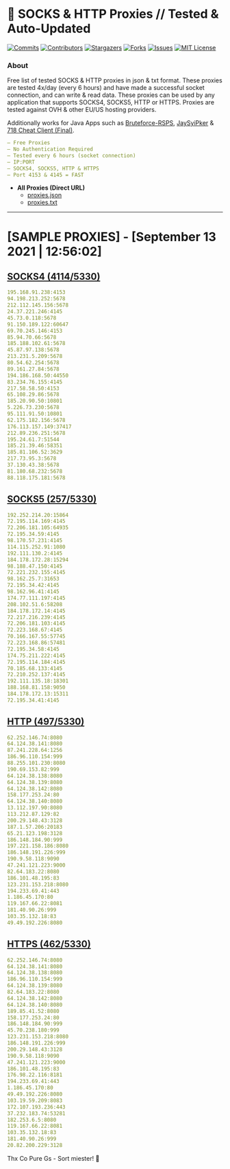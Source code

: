<!-- MARKDOWN LINKS & IMAGES -->
<!-- https://www.markdownguide.org/basic-syntax/#reference-style-links -->
[contributors-shield]: https://img.shields.io/github/contributors/KaiBurton/free-proxies-autoupdated?style=for-the-badge
[contributors-url]: https://github.com/KaiBurton/free-proxies-autoupdated/graphs/contributors
[forks-shield]: https://img.shields.io/github/forks/KaiBurton/free-proxies-autoupdated?style=for-the-badge
[forks-url]: https://github.com/KaiBurton/free-proxies-autoupdated/network/members
[stars-shield]: https://img.shields.io/github/stars/KaiBurton/free-proxies-autoupdated?style=for-the-badge
[stars-url]: https://github.com/KaiBurton/free-proxies-autoupdated/stargazers
[issues-shield]: https://img.shields.io/github/issues/KaiBurton/free-proxies-autoupdated?style=for-the-badge
[issues-url]: https://github.com/KaiBurton/free-proxies-autoupdated/issues
[license-shield]: https://img.shields.io/github/license/KaiBurton/free-proxies-autoupdated?style=for-the-badge
[license-url]: https://github.com/KaiBurton/free-proxies-autoupdated/blob/main/LICENSE
[commit-shield]: https://img.shields.io/github/last-commit/KaiBurton/free-proxies-autoupdated?style=for-the-badge
[commit-url]: https://github.com/KaiBurton/free-proxies-autoupdated/commits/main

# 🎁 SOCKS & HTTP Proxies // Tested & Auto-Updated

[![Commits][commit-shield]][commit-url]
[![Contributors][contributors-shield]][contributors-url]
[![Stargazers][stars-shield]][stars-url]
[![Forks][forks-shield]][forks-url]
[![Issues][issues-shield]][issues-url]
[![MIT License][license-shield]][license-url]

### About
Free list of tested SOCKS & HTTP proxies in json & txt format. These proxies are tested 4x/day (every 6 hours) and have made a successful socket connection, and can write & read data. These proxies can be used by any application that supports SOCKS4, SOCKS5, HTTP or HTTPS. Proxies are tested against OVH & other EU/US hosting providers.

Additionally works for Java Apps such as [Bruteforce-RSPS](https://github.com/KaiBurton/Bruteforce-RSPS), [JaySyiPker](https://github.com/JayArrowz/JaySyiPker) & [718 Cheat Client (Final)](https://github.com/KaiBurton/718-Cheat-Client-Final). 

```yaml
— Free Proxies
— No Authentication Required
— Tested every 6 hours (socket connection)
— IP:PORT
— SOCKS4, SOCKS5, HTTP & HTTPS
— Port 4153 & 4145 = FAST
```

- **All Proxies (Direct URL)**
  - [proxies.json](https://raw.githubusercontent.com/KaiBurton/free-proxies-autoupdated/main/proxies.json)
  - [proxies.txt](https://raw.githubusercontent.com/KaiBurton/free-proxies-autoupdated/main/proxies.txt)

---

# [SAMPLE PROXIES] - [September 13 2021 | 12:56:02]

## [SOCKS4 (4114/5330)](https://raw.githubusercontent.com/KaiBurton/free-proxies-autoupdated/main/proxies-socks4.txt)
```yaml
195.168.91.238:4153
94.198.213.252:5678
212.112.145.156:5678
24.37.221.246:4145
45.73.0.118:5678
91.150.189.122:60647
69.70.245.146:4153
85.94.70.66:5678
185.188.102.61:5678
45.87.97.138:5678
213.231.5.209:5678
80.54.62.254:5678
89.161.27.84:5678
194.186.168.50:44550
83.234.76.155:4145
217.58.58.50:4153
65.108.29.86:5678
185.20.90.50:10801
5.226.73.230:5678
95.111.91.50:10801
62.175.182.156:5678
176.113.157.149:37417
212.89.236.251:5678
195.24.61.7:51544
185.21.39.46:58351
185.81.106.52:3629
217.73.95.3:5678
37.130.43.38:5678
81.180.68.232:5678
88.118.175.181:5678
```

## [SOCKS5 (257/5330)](https://raw.githubusercontent.com/KaiBurton/free-proxies-autoupdated/main/proxies-socks5.txt)
```yaml
192.252.214.20:15864
72.195.114.169:4145
72.206.181.105:64935
72.195.34.59:4145
98.170.57.231:4145
114.115.252.91:1080
192.111.130.2:4145
184.178.172.28:15294
98.188.47.150:4145
72.221.232.155:4145
98.162.25.7:31653
72.195.34.42:4145
98.162.96.41:4145
174.77.111.197:4145
208.102.51.6:58208
184.178.172.14:4145
72.217.216.239:4145
72.206.181.103:4145
72.223.168.67:4145
70.166.167.55:57745
72.223.168.86:57481
72.195.34.58:4145
174.75.211.222:4145
72.195.114.184:4145
70.185.68.133:4145
72.210.252.137:4145
192.111.135.18:18301
188.168.81.158:9050
184.178.172.13:15311
72.195.34.41:4145
```

## [HTTP (497/5330)](https://raw.githubusercontent.com/KaiBurton/free-proxies-autoupdated/main/proxies-http.txt)
```yaml
62.252.146.74:8080
64.124.38.141:8080
87.241.228.64:1256
186.96.110.154:999
88.255.101.230:8080
190.69.153.82:999
64.124.38.138:8080
64.124.38.139:8080
64.124.38.142:8080
158.177.253.24:80
64.124.38.140:8080
13.112.197.90:8080
113.212.87.129:82
200.29.148.43:3128
187.1.57.206:20183
65.21.123.198:3128
186.148.184.90:999
197.221.158.186:8080
186.148.191.226:999
190.9.58.118:9090
47.241.121.223:9000
82.64.183.22:8080
186.101.48.195:83
123.231.153.218:8080
194.233.69.41:443
1.186.45.170:80
119.167.66.22:8081
181.40.90.26:999
103.35.132.18:83
49.49.192.226:8080
```

## [HTTPS (462/5330)](https://raw.githubusercontent.com/KaiBurton/free-proxies-autoupdated/main/proxies-https.txt)
```yaml
62.252.146.74:8080
64.124.38.141:8080
64.124.38.138:8080
186.96.110.154:999
64.124.38.139:8080
82.64.183.22:8080
64.124.38.142:8080
64.124.38.140:8080
189.85.41.52:8080
158.177.253.24:80
186.148.184.90:999
45.70.238.180:999
123.231.153.218:8080
186.148.191.226:999
200.29.148.43:3128
190.9.58.118:9090
47.241.121.223:9000
186.101.48.195:83
176.98.22.116:8181
194.233.69.41:443
1.186.45.170:80
49.49.192.226:8080
103.19.59.209:8083
172.107.193.236:443
37.232.183.74:53281
182.253.6.5:8080
119.167.66.22:8081
103.35.132.18:83
181.40.90.26:999
20.82.200.229:3128
```



Thx Co Pure Gs - Sort miester! 💟